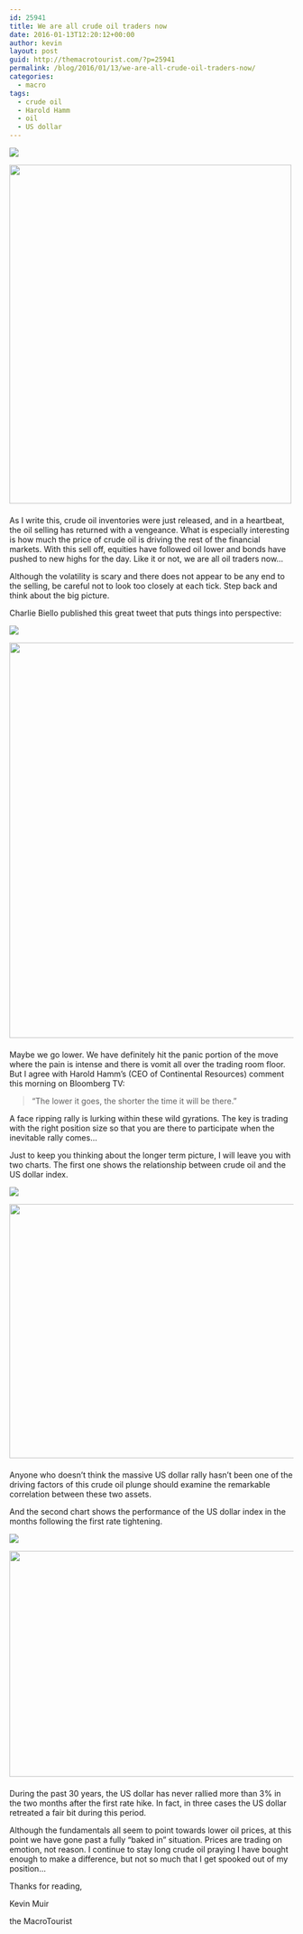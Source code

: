 ```yaml
---
id: 25941
title: We are all crude oil traders now
date: 2016-01-13T12:20:12+00:00
author: kevin
layout: post
guid: http://themacrotourist.com/?p=25941
permalink: /blog/2016/01/13/we-are-all-crude-oil-traders-now/
categories:
  - macro
tags:
  - crude oil
  - Harold Hamm
  - oil
  - US dollar
---
```


  <img src="http://themacrotourist.com/pictures/DayOffJan1316.png"><img class="size-full wp-image-14271" style="padding-top: 1.0em;padding-bottom: 0.5em;" style="margin:30px auto;display:block;" src="http://themacrotourist.com/pictures/DayOffJan1316.png" width="500" height="600">

As I write this, crude oil inventories were just released, and in a heartbeat, the oil selling has returned with a vengeance. What is especially interesting is how much the price of crude oil is driving the rest of the financial markets. With this sell off, equities have followed oil lower and bonds have pushed to new highs for the day. Like it or not, we are all oil traders now&#8230;

Although the volatility is scary and there does not appear to be any end to the selling, be careful not to look too closely at each tick. Step back and think about the big picture. 

Charlie Biello published this great tweet that puts things into perspective:


  <img src="http://themacrotourist.com/pictures/CharlieJan1316.png"><img class="size-full wp-image-14271" style="padding-top: 1.0em;padding-bottom: 0.5em;" style="margin:30px auto;display:block;" src="http://themacrotourist.com/pictures/CharlieJan1316.png" width="600" height="700">

Maybe we go lower. We have definitely hit the panic portion of the move where the pain is intense and there is vomit all over the trading room floor. But I agree with Harold Hamm&#8217;s (CEO of Continental Resources) comment this morning on Bloomberg TV:

> &#8220;The lower it goes, the shorter the time it will be there.&#8221; 

A face ripping rally is lurking within these wild gyrations. The key is trading with the right position size so that you are there to participate when the inevitable rally comes&#8230;

Just to keep you thinking about the longer term picture, I will leave you with two charts. The first one shows the relationship between crude oil and the US dollar index.


  <img src="http://themacrotourist.com/pictures/CLBDXYJan1316.png"><img class="size-full wp-image-14271" style="padding-top: 1.0em;padding-bottom: 0.5em;" style="margin:30px auto;display:block;" src="http://themacrotourist.com/pictures/CLBDXYJan1316.png" width="800" height="450">

Anyone who doesn&#8217;t think the massive US dollar rally hasn&#8217;t been one of the driving factors of this crude oil plunge should examine the remarkable correlation between these two assets. 

And the second chart shows the performance of the US dollar index in the months following the first rate tightening.


  <img src="http://themacrotourist.com/pictures/DXYJan1316.png"><img class="size-full wp-image-14271" style="padding-top: 1.0em;padding-bottom: 0.5em;" style="margin:30px auto;display:block;" src="http://themacrotourist.com/pictures/DXYJan1316.png" width="800" height="400">

During the past 30 years, the US dollar has never rallied more than 3% in the two months after the first rate hike. In fact, in three cases the US dollar retreated a fair bit during this period. 

Although the fundamentals all seem to point towards lower oil prices, at this point we have gone past a fully &#8220;baked in&#8221; situation. Prices are trading on emotion, not reason. I continue to stay long crude oil praying I have bought enough to make a difference, but not so much that I get spooked out of my position&#8230;

Thanks for reading,
  
Kevin Muir
  
the MacroTourist